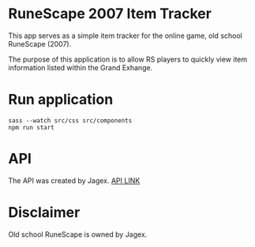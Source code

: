 # RuneScape 2007 Item Tracker

This app serves as a simple item tracker for the online game, old school RuneScape (2007).

The purpose of this application is to allow RS players to quickly view item information listed 
within the Grand Exhange.

# Run application

    sass --watch src/css src/components
    npm run start

# API

The API was created by Jagex.
[API LINK](https://www.reddit.com/r/2007scape/comments/3g06rq/guide_using_the_old_school_ge_page_api/)

# Disclaimer

Old school RuneScape is owned by Jagex.
